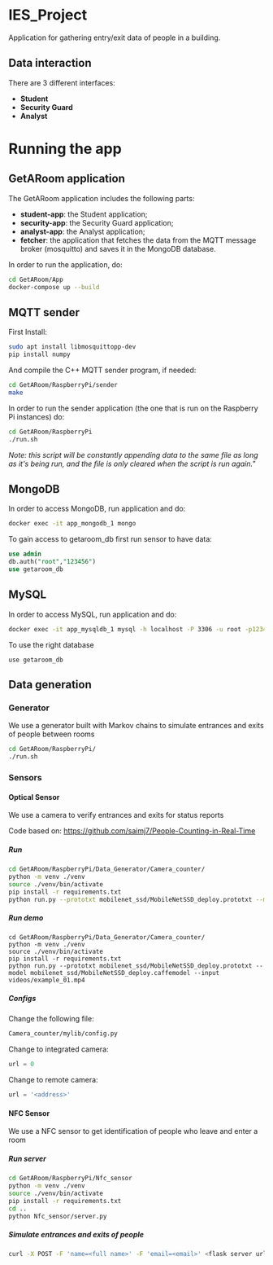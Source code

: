 # IES_Project

Application for gathering entry/exit data of people in a building.

## Data interaction

There are 3 different interfaces:
- **Student**
- **Security Guard**
- **Analyst**

# Running the app

## GetARoom application

The GetARoom application includes the following parts:

- **student-app**: the Student application;
- **security-app**: the Security Guard application;
- **analyst-app**: the Analyst application;
- **fetcher**: the application that fetches the data from the MQTT message broker (mosquitto) and saves it in the MongoDB database.

In order to run the application, do:
```bash
cd GetARoom/App
docker-compose up --build
```

## MQTT sender

First Install:
```bash
sudo apt install libmosquittopp-dev
pip install numpy
```

And compile the C++ MQTT sender program, if needed:
```bash
cd GetARoom/RaspberryPi/sender
make
```

In order to run the sender application (the one that is run on the Raspberry Pi instances) do:
```bash
cd GetARoom/RaspberryPi
./run.sh
```

*Note: this script will be constantly appending data to the same file as long as it's being run, and the file is only cleared when the script is run again."*

## MongoDB

In order to access MongoDB, run application and do:
```bash
docker exec -it app_mongodb_1 mongo
```

To gain access to getaroom\_db first run sensor to have data:
```sql
use admin
db.auth("root","123456")
use getaroom_db
```

## MySQL

In order to access MySQL, run application and do:
```bash
docker exec -it app_mysqldb_1 mysql -h localhost -P 3306 -u root -p123456
```

To use the right database
```
use getaroom_db
```

## Data generation
### Generator
We use a generator built with Markov chains to simulate entrances and exits of people between rooms 

```bash
cd GetARoom/RaspberryPi/
./run.sh
```

### Sensors
#### Optical Sensor
We use a camera to verify entrances and exits for status reports

Code based on: https://github.com/saimj7/People-Counting-in-Real-Time
##### Run
```bash
cd GetARoom/RaspberryPi/Data_Generator/Camera_counter/
python -m venv ./venv
source ./venv/bin/activate
pip install -r requirements.txt
python run.py --prototxt mobilenet_ssd/MobileNetSSD_deploy.prototxt --model mobilenet_ssd/MobileNetSSD_deploy.caffemodel
```
##### Run demo
```
cd GetARoom/RaspberryPi/Data_Generator/Camera_counter/
python -m venv ./venv
source ./venv/bin/activate
pip install -r requirements.txt
python run.py --prototxt mobilenet_ssd/MobileNetSSD_deploy.prototxt --model mobilenet_ssd/MobileNetSSD_deploy.caffemodel --input videos/example_01.mp4
```

##### Configs
Change the following file:
```bash
Camera_counter/mylib/config.py
```

Change to integrated camera:
```python
url = 0
```

Change to remote camera:
```python
url = '<address>'
```

#### NFC Sensor
We use a NFC sensor to get identification of people who leave and enter a room

##### Run server
```bash
cd GetARoom/RaspberryPi/Nfc_sensor
python -m venv ./venv
source ./venv/bin/activate
pip install -r requirements.txt
cd ..
python Nfc_sensor/server.py
```

##### Simulate entrances and exits of people
```bash
curl -X POST -F 'name=<full name>' -F 'email=<email>' <flask server url>
```